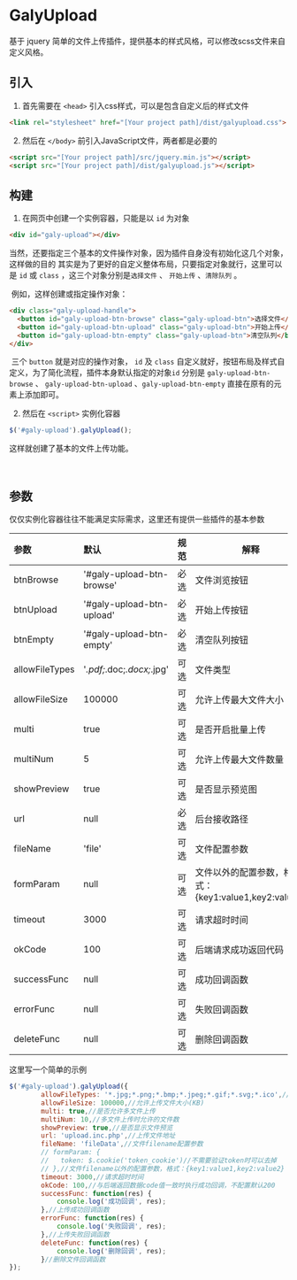 # GalyUpload
基于 jquery 简单的文件上传插件，提供基本的样式风格，可以修改scss文件来自定义风格。
## 引入
1. 首先需要在 `<head>` 引入css样式，可以是包含自定义后的样式文件

``` html
<link rel="stylesheet" href="[Your project path]/dist/galyupload.css">
```
2. 然后在 `</body>` 前引入JavaScript文件，两者都是必要的

``` html
<script src="[Your project path]/src/jquery.min.js"></script>
<script src="[Your project path]/dist/galyupload.js"></script>
```
## 构建
1. 在网页中创建一个实例容器，只能是以 `id` 为对象

``` html
<div id="galy-upload"></div>
```
​	当然，还要指定三个基本的文件操作对象，因为插件自身没有初始化这几个对象，这样做的目的	其实是为了更好的自定义整体布局，只要指定对象就行，这里可以是 `id` 或 `class` ，这三个对象分别是`选择文件` 、 `开始上传`  、`清除队列` 。

​	例如，这样创建或指定操作对象：

``` html
<div class="galy-upload-handle">
  <button id="galy-upload-btn-browse" class="galy-upload-btn">选择文件</button>
  <button id="galy-upload-btn-upload" class="galy-upload-btn">开始上传</button>
  <button id="galy-upload-btn-empty" class="galy-upload-btn">清空队列</button>
</div>
```

​	三个 `button` 就是对应的操作对象， `id`  及 `class` 自定义就好，按钮布局及样式自定义，为了简化流程，插件本身默认指定的对象`id` 分别是 `galy-upload-btn-browse`  、 `galy-upload-btn-upload` 、`galy-upload-btn-empty`  直接在原有的元素上添加即可。

2. 然后在 `<script>` 实例化容器
 ```javascript
$('#galy-upload').galyUpload();
```

   这样就创建了基本的文件上传功能。

   ​

## 参数

仅仅实例化容器往往不能满足实际需求，这里还有提供一些插件的基本参数

| 参数             | 默认                         |  规范  | 解释                                     |
| :------------- | :------------------------- | :--: | -------------------------------------- |
| btnBrowse      | '#galy-upload-btn-browse'  |  必选  | 文件浏览按钮                                 |
| btnUpload      | '#galy-upload-btn-upload'  |  必选  | 开始上传按钮                                 |
| btnEmpty       | '#galy-upload-btn-empty'   |  必选  | 清空队列按钮                                 |
| allowFileTypes | '*.pdf;*.doc;*.docx;*.jpg' |  可选  | 文件类型                                   |
| allowFileSize  | 100000                     |  可选  | 允许上传最大文件大小                             |
| multi          | true                       |  可选  | 是否开启批量上传                               |
| multiNum       | 5                          |  可选  | 允许上传最大文件数量                             |
| showPreview    | true                       |  可选  | 是否显示预览图                                |
| url            | null                       |  必选  | 后台接收路径                                 |
| fileName       | 'file'                     |  可选  | 文件配置参数                                 |
| formParam      | null                       |  可选  | 文件以外的配置参数，格式：{key1:value1,key2:value2} |
| timeout        | 3000                       |  可选  | 请求超时时间                                 |
| okCode         | 100                        |  可选  | 后端请求成功返回代码                             |
| successFunc    | null                       |  可选  | 成功回调函数                                 |
| errorFunc      | null                       |  可选  | 失败回调函数                                 |
| deleteFunc     | null                       |  可选  | 删除回调函数                                 |

这里写一个简单的示例
``` javascript
$('#galy-upload').galyUpload({
		allowFileTypes: '*.jpg;*.png;*.bmp;*.jpeg;*.gif;*.svg;*.ico',//允许上传文件类型，格式';*.doc;*.pdf'
		allowFileSize: 100000,//允许上传文件大小(KB)
		multi: true,//是否允许多文件上传
		multiNum: 10,//多文件上传时允许的文件数
		showPreview: true,//是否显示文件预览
		url: 'upload.inc.php',//上传文件地址
		fileName: 'fileData',//文件filename配置参数
		// formParam: {
		//   token: $.cookie('token_cookie')//不需要验证token时可以去掉
		// },//文件filename以外的配置参数，格式：{key1:value1,key2:value2}
		timeout: 3000,//请求超时时间
		okCode: 100,//与后端返回数据code值一致时执行成功回调，不配置默认200
		successFunc: function(res) {
			console.log('成功回调', res);
		},//上传成功回调函数
		errorFunc: function(res) {
			console.log('失败回调', res);
		},//上传失败回调函数
		deleteFunc: function(res) {
			console.log('删除回调', res);
		}//删除文件回调函数
});
```
